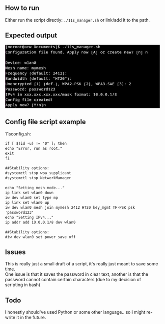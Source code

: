 ## How to run
Either run the script directly: ```./11s_manager.sh``` or link/add it to the path.
## Expected output
![Expected output](https://github.com/alletsbckwrds/80211s_Manager/blob/main/readme/out.png?raw=true)
## Config ~~file~~ script example
11sconfig.sh:
```
if [ $(id -u) != "0" ]; then
echo "Error, run as root."
exit
fi

##Stability options:
#systemctl stop wpa_supplicant
#systemctl stop NetworkManager

echo "Setting mesh mode..."
ip link set wlan0 down
iw dev wlan0 set type mp
ip link set wlan0 up
iw dev wlan0 mesh join mymesh 2412 HT20 key_mgmt TF-PSK psk 'password123'
echo "Setting IPv4..."
ip addr add 10.0.0.1/8 dev wlan0

##Stability options:
#iw dev wlan0 set power_save off
```
## Issues
This is really just a small draft of a script, it's really just meant to save some time.<br/>
One issue is that it saves the password in clear text, another is that the password cannot contain certain characters (due to my decision of scripting in bash)
## Todo
I honestly should've used Python or some other language.. so i might re-write it in the future.
